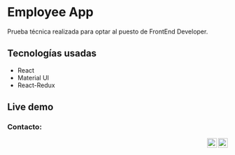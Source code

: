 # Employee App

Prueba técnica realizada para optar al puesto de FrontEnd Developer.

## Tecnologías usadas

- React
- Material UI
- React-Redux

## Live demo



### Contacto: 

<p>
    <a href="https://www.linkedin.com/in/pablo-vásquez-villarroel-44642b188/"> <img align="right" alt="pblov's LinkedIN" width="22px" src="https://raw.githubusercontent.com/peterthehan/peterthehan/master/assets/linkedin.svg" /></a> 
    <a href="mailto:pablovasquezvillarroel@gmail.com"><img align="right" alt="pblov's gmail" width="22px" src="https://img.icons8.com/fluency/48/000000/gmail.png" /></a>

</p>
 


